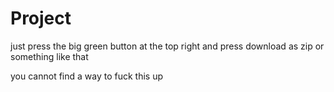 # Project
just press the big green button at the top right and press download as zip or something like that

you cannot find a way to fuck this up
